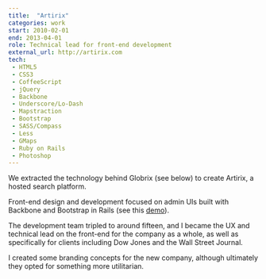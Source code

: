 ```yaml
---
title:  "Artirix"
categories: work
start: 2010-02-01
end: 2013-04-01
role: Technical lead for front-end development
external_url: http://artirix.com
tech:
 - HTML5
 - CSS3
 - CoffeeScript
 - jQuery
 - Backbone
 - Underscore/Lo-Dash
 - Mapstraction
 - Bootstrap
 - SASS/Compass
 - Less
 - GMaps
 - Ruby on Rails
 - Photoshop
---
```

We extracted the technology behind Globrix (see below) to create Artirix, a hosted search platform.

Front-end design and development focused on admin UIs built with Backbone and Bootstrap in Rails (see this <a href="/content/artirix/" target="_new">demo</a>).

The development team tripled to around fifteen, and I became the UX and technical lead on the front-end for the company as a whole, as well as specifically for clients including Dow Jones and the Wall Street Journal.

I created <a data-fancy-content="artirix-branding-concepts">some branding concepts</a> for the new company, although ultimately they opted for something more utilitarian.

<div class="fancy-content" id="artirix-branding-concepts">
  <img data-src="/image/artirix_concept_2.png" alt="" />
  <img data-src="/image/artirix_concept_1.png" alt="" />
</div>
